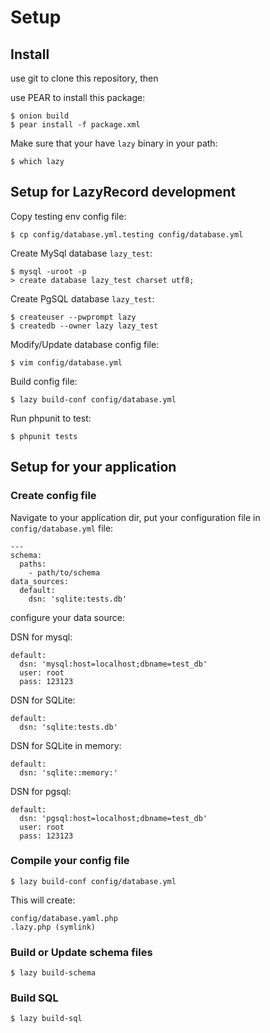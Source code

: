 Setup
======

## Install

use git to clone this repository, then

use PEAR to install this package:

    $ onion build
    $ pear install -f package.xml

Make sure that your have `lazy` binary in your path:

    $ which lazy

## Setup for LazyRecord development 

Copy testing env config file:

    $ cp config/database.yml.testing config/database.yml

Create MySql database `lazy_test`:

    $ mysql -uroot -p
    > create database lazy_test charset utf8;

Create PgSQL database `lazy_test`:

    $ createuser --pwprompt lazy
    $ createdb --owner lazy lazy_test

Modify/Update database config file:

    $ vim config/database.yml

Build config file:

    $ lazy build-conf config/database.yml

Run phpunit to test:

    $ phpunit tests

## Setup for your application

### Create config file

Navigate to your application dir, put your configuration file in `config/database.yml` file:

    ---
    schema:
      paths:
        - path/to/schema
    data_sources:
      default:
        dsn: 'sqlite:tests.db'

configure your data source:

DSN for mysql:

    default:
      dsn: 'mysql:host=localhost;dbname=test_db'
      user: root
      pass: 123123

DSN for SQLite:

    default:
      dsn: 'sqlite:tests.db'

DSN for SQLite in memory:

    default:
      dsn: 'sqlite::memory:'

DSN for pgsql:

    default:
      dsn: 'pgsql:host=localhost;dbname=test_db'
      user: root
      pass: 123123

### Compile your config file

    $ lazy build-conf config/database.yml

This will create:

    config/database.yaml.php
    .lazy.php (symlink)


### Build or Update schema files

    $ lazy build-schema

### Build SQL

    $ lazy build-sql


